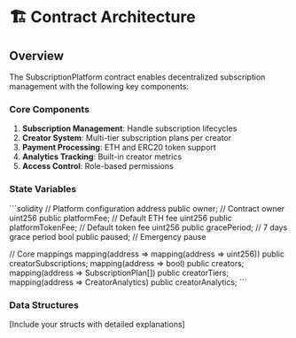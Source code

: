 # 🏗️ Contract Architecture

## Overview
The SubscriptionPlatform contract enables decentralized subscription management with the following key components:

### Core Components
1. **Subscription Management**: Handle subscription lifecycles
2. **Creator System**: Multi-tier subscription plans per creator
3. **Payment Processing**: ETH and ERC20 token support
4. **Analytics Tracking**: Built-in creator metrics
5. **Access Control**: Role-based permissions

### State Variables
\```solidity
// Platform configuration
address public owner;                    // Contract owner
uint256 public platformFee;              // Default ETH fee
uint256 public platformTokenFee;         // Default token fee
uint256 public gracePeriod;              // 7 days grace period
bool public paused;                      // Emergency pause

// Core mappings
mapping(address => mapping(address => uint256)) public creatorSubscriptions;
mapping(address => bool) public creators;
mapping(address => SubscriptionPlan[]) public creatorTiers;
mapping(address => CreatorAnalytics) public creatorAnalytics;
\```

### Data Structures
[Include your structs with detailed explanations]